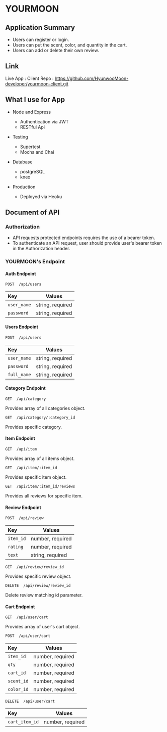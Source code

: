 # YOURMOON

## Application Summary

- Users can register or login.
- Users can put the scent, color, and quantity in the cart.
- Users can add or delete their own review.

## Link

Live App : 
Client Repo : https://github.com/HyunwooMoon-developer/yourmoon-client.git

## What I use for App

- Node and Express
  - Authentication via JWT
  - RESTful Api

- Testing
  - Supertest
  - Mocha and Chai 

- Database
  - postgreSQL
  - knex

- Production
  - Deployed via Heoku

## Document of API

### Authorization

- API requests protected endpoints requires the use of a bearer token. 
- To authenticate an API request, user should provide user's bearer token in the Authorization header.

### YOURMOON's Endpoint


#### Auth Endpoint

```http
POST  /api/users
```

|  Key         | Values               |
| :------------|----------------------|
|  `user_name` | string, required     |
|  `password`  | string, required     |


#### Users Endpoint

```http
POST  /api/users
```

|  Key         | Values               |
| :------------|----------------------|
|  `user_name` | string, required     |
|  `password`  | string, required     |
|  `full_name` | string, required     |


#### Category Endpoint

```http
GET  /api/category
```

Provides array of all categories object.

```http
GET  /api/category/:category_id
```

Provides specific category.


#### Item Endpoint

```http
GET  /api/item
```

Provides array of all items object.


```http
GET  /api/item/:item_id
```

Provides specific item object.

```http
GET  /api/item/:item_id/reviews
```

Provides all reviews for specific item.


#### Review Endpoint

```http
POST  /api/review
```

|  Key         | Values               |
| :------------|----------------------|
|   `item_id`  | number, required     |
|   `rating`   | number, required     |
|    `text`    | string, required     |

```http
GET  /api/review/review_id
```

Provides specific review object.

```http
DELETE  /api/review/review_id
```

Delete review matching id parameter.


#### Cart Endpoint

```http
GET  /api/user/cart
```

Provides array of user's cart object.

```http
POST  /api/user/cart
```

|  Key         | Values               |
| :------------|----------------------|
|   `item_id`  | number, required     |
|     `qty`    | number, required     |
|   `cart_id`  | number, required     |
|  `scent_id`  | number, required     |
|  `color_id`  | number, required     |

```http
DELETE  /api/user/cart
```

|  Key         | Values               |
| :------------|----------------------|
|`cart_item_id`| number, required     |